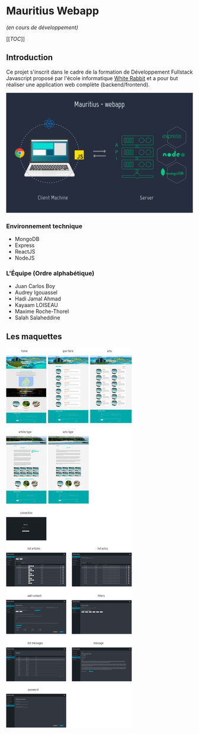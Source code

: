 # Mauritius Webapp
*(en cours de développement)*

[[_TOC_]]

## Introduction
Ce projet s'inscrit dans le cadre de la formation de Développement Fullstack Javascript
proposé par l'école informatique [White Rabbit](link) et a pour but réaliser une application
web complète (backend/frontend).

![alt text](./client/public/mauritius-webapp.png)

### Environnement technique

- MongoDB
- Express
- ReactJS
- NodeJS


### L'Équipe (Ordre alphabétique) 

- Juan Carlos Boy
- Audrey Igouassel
- Hadi Jamal Ahmad
- Kayaam LOISEAU
- Maxime Roche-Thorel
- Salah Salaheddine

## Les maquettes

![alt text](./client/public/mauritius-maquettes.jpg)









